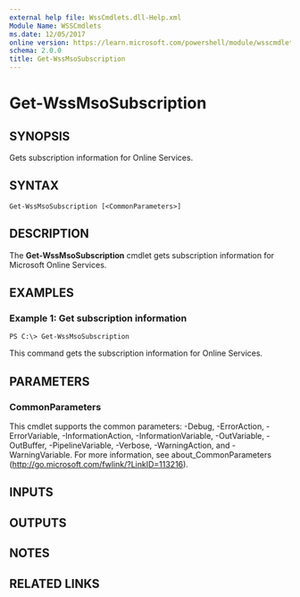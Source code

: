 ```yaml
---
external help file: WssCmdlets.dll-Help.xml
Module Name: WSSCmdlets
ms.date: 12/05/2017
online version: https://learn.microsoft.com/powershell/module/wsscmdlets/get-wssmsosubscription?view=windowsserver2012r2-ps&wt.mc_id=ps-gethelp
schema: 2.0.0
title: Get-WssMsoSubscription
---
```


# Get-WssMsoSubscription

## SYNOPSIS
Gets subscription information for Online Services.

## SYNTAX

```
Get-WssMsoSubscription [<CommonParameters>]
```

## DESCRIPTION
The **Get-WssMsoSubscription** cmdlet gets subscription information for Microsoft Online Services.

## EXAMPLES

### Example 1: Get subscription information
```
PS C:\> Get-WssMsoSubscription
```

This command gets the subscription information for Online Services.

## PARAMETERS

### CommonParameters
This cmdlet supports the common parameters: -Debug, -ErrorAction, -ErrorVariable, -InformationAction, -InformationVariable, -OutVariable, -OutBuffer, -PipelineVariable, -Verbose, -WarningAction, and -WarningVariable. For more information, see about_CommonParameters (http://go.microsoft.com/fwlink/?LinkID=113216).

## INPUTS

## OUTPUTS

## NOTES

## RELATED LINKS

